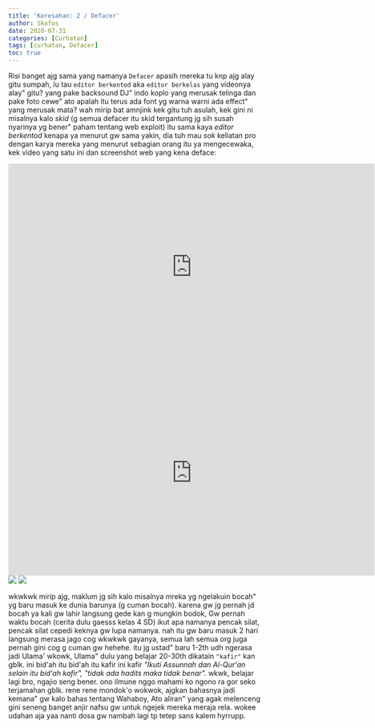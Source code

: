 ```yaml
---
title: 'Keresahan: 2 / Defacer'
author: Skofos
date: 2020-07-31
categories: [Curhatan]
tags: [curhatan, Defacer]
toc: true
---
```


Risi banget ajg sama yang namanya `Defacer` apasih mereka tu knp ajg alay gitu sumpah, lu tau `editor berkentod` aka `editor berkelas` yang videonya alay" gitu? yang pake backsound DJ" indo koplo yang merusak telinga dan pake foto cewe" ato apalah itu terus ada font yg warna warni ada effect" yang merusak mata? wah mirip bat amnjink kek gitu tuh asulah, kek gini ni misalnya kalo *skid* (g semua defacer itu skid tergantung jg sih susah nyarinya yg bener" paham tentang web exploit) itu sama kaya *editor berkentod* kenapa ya menurut gw sama yakin, dia tuh mau *sok* keliatan pro dengan karya mereka yang menurut sebagian orang itu ya mengecewaka, kek video yang satu ini dan screenshot web yang kena deface:

<iframe width="731" height="411" src="https://www.youtube.com/embed/6Jrwmdy9-Q0" frameborder="0" allow="accelerometer; autoplay; encrypted-media; gyroscope; picture-in-picture" allowfullscreen></iframe>

<iframe width="731" height="411" src="https://www.youtube.com/embed/2LoVrqUI5-c" frameborder="0" allow="accelerometer; autoplay; encrypted-media; gyroscope; picture-in-picture" allowfullscreen></iframe>

<img src="https://cdn3.bbcode0.com/uploads/2020/7/31/d359c284af0433af2120ad8b235a472d-full.png">

<img src="https://cdn1.bbcode0.com/uploads/2020/7/31/d5f26ae847174ca026262d982489ec36-full.png">

wkwkwk mirip ajg, maklum jg sih kalo misalnya mreka yg ngelakuin bocah" yg baru masuk ke dunia barunya (g cuman bocah). karena gw jg pernah jd bocah ya kali gw lahir langsung gede kan g mungkin bodok, Gw pernah waktu bocah (cerita dulu gaesss kelas 4 SD) ikut apa namanya pencak silat, pencak silat cepedi keknya gw lupa namanya. nah itu gw baru masuk 2 hari langsung merasa jago cog wkwkwk gayanya, semua lah semua org juga pernah gini cog g cuman gw hehehe. itu jg ustad" baru 1-2th udh ngerasa jadi Ulama' wkowk, Ulama" dulu yang belajar 20-30th dikatain `"kafir"` kan gblk. ini bid'ah itu bid'ah itu kafir ini kafir *"Ikuti Assunnah dan Al-Qur'an selain itu bid'ah kafir", "tidak ada hadits maka tidak benar".* wkwk, belajar lagi bro, ngajio seng bener. ono ilmune nggo mahami ko ngono ra gor seko terjamahan gblk. rene rene mondok'o wokwok, ajgkan bahasnya jadi kemana" gw kalo bahas tentang Wahaboy, Ato aliran" yang agak melenceng gini seneng banget anjir nafsu gw untuk ngejek mereka meraja rela. wokee udahan aja yaa nanti dosa gw nambah lagi tp tetep sans kalem hyrrupp.
